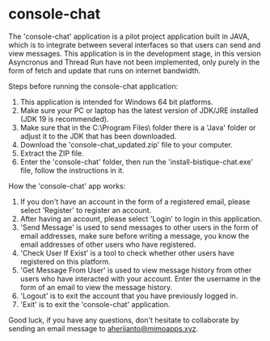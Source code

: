 # console-chat
The 'console-chat' application is a pilot project application built in JAVA, which is to integrate between several interfaces so that users can send and view messages.
This application is in the development stage, in this version Asyncronus and Thread Run have not been implemented, only purely in the form of fetch and update that runs on internet bandwidth.

Steps before running the console-chat application:
1. This application is intended for Windows 64 bit platforms.
2. Make sure your PC or laptop has the latest version of JDK/JRE installed (JDK 19 is recommended).
3. Make sure that in the C:\Program Files\ folder there is a 'Java' folder or adjust it to the JDK that has been downloaded.
4. Download the 'console-chat_updated.zip' file to your computer.
5. Extract the ZIP file.
6. Enter the 'console-chat' folder, then run the 'install-bistique-chat.exe' file, follow the instructions in it.

How the 'console-chat' app works:
1. If you don't have an account in the form of a registered email, please select 'Register' to register an account.
2. After having an account, please select 'Login' to login in this application.
3. 'Send Message' is used to send messages to other users in the form of email addresses, make sure before writing a message, you know the email addresses of other users who have registered.
4. 'Check User If Exist' is a tool to check whether other users have registered on this platform.
5. 'Get Message From User' is used to view message history from other users who have interacted with your account. Enter the username in the form of an email to view the message history.
6. 'Logout' is to exit the account that you have previously logged in.
7. 'Exit' is to exit the 'console-chat' application.

Good luck, if you have any questions, don't hesitate to collaborate by sending an email message to aherijanto@mimoapps.xyz.
